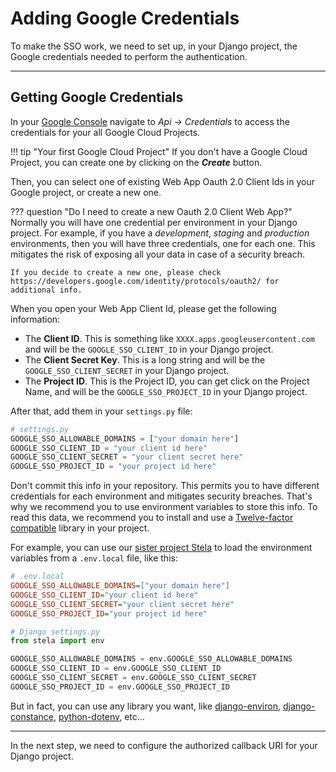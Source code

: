 # Adding Google Credentials

To make the SSO work, we need to set up, in your Django project, the Google credentials needed to perform the
authentication.

---

## Getting Google Credentials

In your [Google Console](https://console.cloud.google.com/apis/credentials) navigate to _Api -> Credentials_ to access
the credentials for your all Google Cloud Projects.

!!! tip "Your first Google Cloud Project"
    If you don't have a Google Cloud Project, you can create one by clicking on the _**Create**_ button.

Then, you can select one of existing Web App Oauth 2.0 Client Ids in your Google project, or create a new one.

??? question "Do I need to create a new Oauth 2.0 Client Web App?"
    Normally you will have one credential per environment in your Django project. For example, if you have
    a _development_, _staging_ and _production_ environments, then you will have three credentials, one for each one.
    This mitigates the risk of exposing all your data in case of a security breach.

    If you decide to create a new one, please check https://developers.google.com/identity/protocols/oauth2/ for additional info.

When you open your Web App Client Id, please get the following information:

* The **Client ID**. This is something like `XXXX.apps.googleusercontent.com` and will be the `GOOGLE_SSO_CLIENT_ID` in
  your Django project.
* The **Client Secret Key**. This is a long string and will be the `GOOGLE_SSO_CLIENT_SECRET` in your Django project.
* The **Project ID**. This is the Project ID, you can get click on the Project Name, and will be
  the `GOOGLE_SSO_PROJECT_ID` in your Django project.

After that, add them in your `settings.py` file:

```python
# settings.py
GOOGLE_SSO_ALLOWABLE_DOMAINS = ["your domain here"]
GOOGLE_SSO_CLIENT_ID = "your client id here"
GOOGLE_SSO_CLIENT_SECRET = "your client secret here"
GOOGLE_SSO_PROJECT_ID = "your project id here"
```

Don't commit this info in your repository.
This permits you to have different credentials for each environment and mitigates security breaches.
That's why we recommend you to use environment variables to store this info.
To read this data, we recommend you to install and use a [Twelve-factor compatible](https://www.12factor.net/) library
in your project.

For example, you can use our [sister project Stela](https://github.com/megalus/stela) to load the environment
variables from a `.env.local` file, like this:

```ini
# .env.local
GOOGLE_SSO_ALLOWABLE_DOMAINS=["your domain here"]
GOOGLE_SSO_CLIENT_ID="your client id here"
GOOGLE_SSO_CLIENT_SECRET="your client secret here"
GOOGLE_SSO_PROJECT_ID="your project id here"
```

```python
# Django settings.py
from stela import env

GOOGLE_SSO_ALLOWABLE_DOMAINS = env.GOOGLE_SSO_ALLOWABLE_DOMAINS
GOOGLE_SSO_CLIENT_ID = env.GOOGLE_SSO_CLIENT_ID
GOOGLE_SSO_CLIENT_SECRET = env.GOOGLE_SSO_CLIENT_SECRET
GOOGLE_SSO_PROJECT_ID = env.GOOGLE_SSO_PROJECT_ID
```

But in fact, you can use any library you want, like
[django-environ](https://pypi.org/project/django-environ/), [django-constance](https://github.com/jazzband/django-constance),
[python-dotenv](https://pypi.org/project/python-dotenv/), etc...

---

In the next step, we need to configure the authorized callback URI for your Django project.
